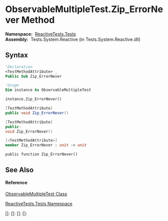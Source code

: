 # ObservableMultipleTest.Zip\_ErrorNever Method

**Namespace:**  [ReactiveTests.Tests](ReactiveTests.Tests\ReactiveTests.Tests.md)  
**Assembly:**  Tests.System.Reactive (in Tests.System.Reactive.dll)

## Syntax

```vb
'Declaration
<TestMethodAttribute> _
Public Sub Zip_ErrorNever
```

```vb
'Usage
Dim instance As ObservableMultipleTest

instance.Zip_ErrorNever()
```

```csharp
[TestMethodAttribute]
public void Zip_ErrorNever()
```

```c++
[TestMethodAttribute]
public:
void Zip_ErrorNever()
```

```fsharp
[<TestMethodAttribute>]
member Zip_ErrorNever : unit -> unit 
```

```jscript
public function Zip_ErrorNever()
```

## See Also

#### Reference

[ObservableMultipleTest Class](ObservableMultipleTest\ObservableMultipleTest.md)

[ReactiveTests.Tests Namespace](ReactiveTests.Tests\ReactiveTests.Tests.md)

[]: 
[]: 
[]: 
[]: 